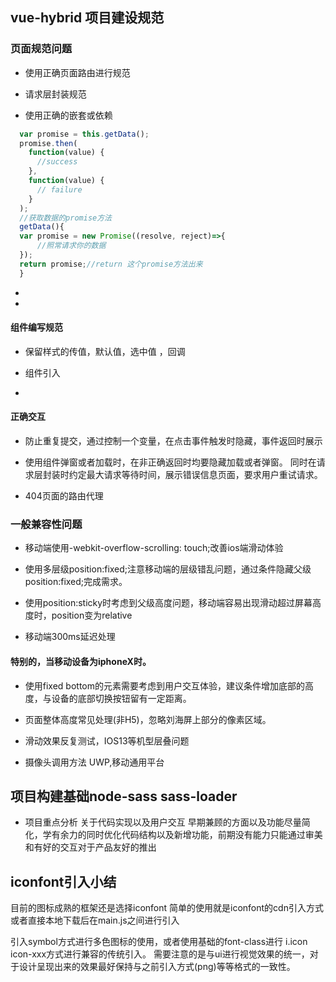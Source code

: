## vue-hybrid 项目建设规范

### 页面规范问题

* 使用正确页面路由进行规范

* 请求层封装规范

* 使用正确的嵌套或依赖
```js
  var promise = this.getData();
  promise.then(
    function(value) {
      //success
    },
    function(value) {
      // failure
    }
  );
  //获取数据的promise方法
  getData(){
  var promise = new Promise((resolve, reject)=>{
      //照常请求你的数据
  });
  return promise;//return 这个promise方法出来
  }
```
* 

* 

#### 组件编写规范

* 保留样式的传值，默认值，选中值 ，回调

* 组件引入

* 

#### 正确交互

* 防止重复提交，通过控制一个变量，在点击事件触发时隐藏，事件返回时展示

* 使用组件弹窗或者加载时，在非正确返回时均要隐藏加载或者弹窗。 同时在请求层封装时约定最大请求等待时间，展示错误信息页面，要求用户重试请求。

* 404页面的路由代理



### 一般兼容性问题

* 移动端使用-webkit-overflow-scrolling: touch;改善ios端滑动体验

* 使用多层级position:fixed;注意移动端的层级错乱问题，通过条件隐藏父级position:fixed;完成需求。

* 使用position:sticky时考虑到父级高度问题，移动端容易出现滑动超过屏幕高度时，position变为relative

* 移动端300ms延迟处理


#### 特别的，当移动设备为iphoneX时。

* 使用fixed bottom的元素需要考虑到用户交互体验，建议条件增加底部的高度，与设备的底部切换按钮留有一定距离。

* 页面整体高度常见处理(非H5)，忽略刘海屏上部分的像素区域。

* 滑动效果反复测试，IOS13等机型层叠问题

* 摄像头调用方法 UWP,移动通用平台

## 项目构建基础node-sass sass-loader

* 项目重点分析  关于代码实现以及用户交互  早期兼顾的方面以及功能尽量简化，学有余力的同时优化代码结构以及新增功能，前期没有能力只能通过审美和有好的交互对于产品友好的推出


## iconfont引入小结

目前的图标成熟的框架还是选择iconfont
简单的使用就是iconfont的cdn引入方式或者直接本地下载后在main.js之间进行引入

引入symbol方式进行多色图标的使用，或者使用基础的font-class进行 i.icon icon-xxx方式进行兼容的传统引入。
需要注意的是与ui进行视觉效果的统一，对于设计呈现出来的效果最好保持与之前引入方式(png)等等格式的一致性。

